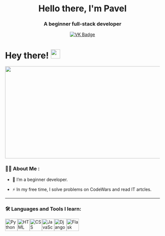 <div id="header" align="center">
  <h1>Hello there, I'm Pavel</h1>
  <h3>A beginner full-stack developer</h3>
</div>
<div id="badges" align="center">
  <a href="https://vk.com/id49696694">
    <img src="https://img.shields.io/badge/VK-blue?logo=VK&logoColor=white&style=for-the-badge" alt="VK Badge"/>
  </a>
</div>

<h1> 
  Hey there! 
  <img src="https://media.giphy.com/media/hvRJCLFzcasrR4ia7z/giphy.gif" width="30px"/>
</h1>
  
<div align="center">
  <img src="https://media.giphy.com/media/dWesBcTLavkZuG35MI/giphy.gif" width="600" height="300"/>
</div>

### :man_technologist: About Me :

- :telescope: I’m a beginner developer.

- :zap: In my free time, I solve problems on CodeWars and read IT artcles.


---

### :hammer_and_wrench: Languages and Tools I learn:
<img src="https://cdn.jsdelivr.net/gh/devicons/devicon/icons/python/python-original.svg" title="Python" width="40" height="40"/><img src="https://cdn.jsdelivr.net/gh/devicons/devicon/icons/html5/html5-original.svg" title="HTML" width="40" height="40"/><img src="https://cdn.jsdelivr.net/gh/devicons/devicon/icons/css3/css3-original.svg" title="CSS" width="40" height="40"/><img src="https://cdn.jsdelivr.net/gh/devicons/devicon/icons/javascript/javascript-original.svg" title="JavaScript" width="40" height="40"/><img src="https://cdn.jsdelivr.net/gh/devicons/devicon/icons/django/django-plain.svg" title="Django" width="40" height="40"/><img src="https://cdn.jsdelivr.net/gh/devicons/devicon/icons/flask/flask-original.svg" title="Flask" width="40" height="40"/>
          
          
          
          
          
          
